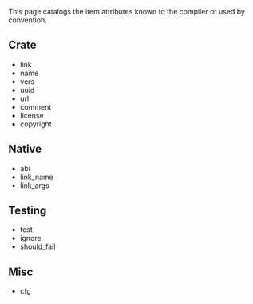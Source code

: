 This page catalogs the item attributes known to the compiler or used by convention.

Crate
-----

* link
 * name
 * vers
 * uuid
 * url
* comment
* license
* copyright

Native
------

* abi
* link_name
* link_args

Testing
-------

* test
* ignore
* should_fail

Misc
----

* cfg